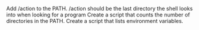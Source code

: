 Add /action to the PATH. /action should be the last directory the shell looks into when looking for a program
Create a script that counts the number of directories in the PATH.
Create a script that lists environment variables.
